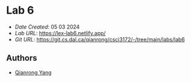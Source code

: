 # Lab 6

* *Date Created*: 05 03 2024
* *Lab URL*: <https://lex-lab6.netlify.app/>
* *Git URL*: <https://git.cs.dal.ca/qianrong/csci3172/-/tree/main/labs/lab6>



## Authors

* [Qianrong Yang](qn286799@dal.ca) 



